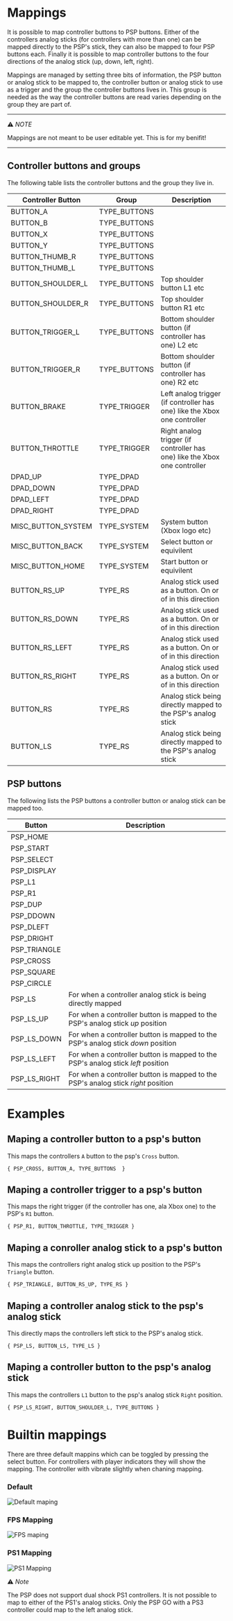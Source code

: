 # Mappings

It is possible to map controller buttons to PSP buttons. Either of the controllers analog sticks (for controllers with more than one) can be mapped directly to the PSP's stick, they can also be mapped to four PSP buttons each. Finally it is possible to map controller buttons to the four directions of the analog stick (up, down, left, right).

Mappings are managed by setting three bits of information, the PSP button or analog stick to be mapped to, the controller button or analog stick to use as a trigger and the group the controller buttons lives in. This group is needed as the way the controller buttons are read varies depending on the group they are part of.

--------------------
⚠ *NOTE* 

Mappings are not meant to be user editable yet. This is for my benifit!

--------------------

## Controller buttons and groups

The following table lists the controller buttons and the group they live in.

| Controller Button | Group | Description |
|-------------------|-------|-------------|
| BUTTON_A | TYPE_BUTTONS | |
| BUTTON_B | TYPE_BUTTONS | |
| BUTTON_X | TYPE_BUTTONS | |
| BUTTON_Y | TYPE_BUTTONS | |
| BUTTON_THUMB_R | TYPE_BUTTONS | |
| BUTTON_THUMB_L | TYPE_BUTTONS | |
| BUTTON_SHOULDER_L | TYPE_BUTTONS | Top shoulder button L1 etc |
| BUTTON_SHOULDER_R | TYPE_BUTTONS | Top shoulder button R1 etc |
| BUTTON_TRIGGER_L | TYPE_BUTTONS | Bottom shoulder button (if controller has one) L2 etc |
| BUTTON_TRIGGER_R | TYPE_BUTTONS | Bottom shoulder button (if controller has one) R2 etc |
| BUTTON_BRAKE | TYPE_TRIGGER | Left analog trigger (if controller has one) like the Xbox one controller |
| BUTTON_THROTTLE | TYPE_TRIGGER | Right analog trigger (if controller has one) like the Xbox one controller |
| DPAD_UP | TYPE_DPAD | |
| DPAD_DOWN | TYPE_DPAD | |
| DPAD_LEFT | TYPE_DPAD | |
| DPAD_RIGHT | TYPE_DPAD | |
| MISC_BUTTON_SYSTEM | TYPE_SYSTEM | System button (Xbox logo etc) |
| MISC_BUTTON_BACK | TYPE_SYSTEM | Select button or equivilent |
| MISC_BUTTON_HOME | TYPE_SYSTEM | Start button or equivilent |
| BUTTON_RS_UP | TYPE_RS | Analog stick used as a button. On or of in this direction |
| BUTTON_RS_DOWN | TYPE_RS | Analog stick used as a button. On or of in this direction |
| BUTTON_RS_LEFT | TYPE_RS | Analog stick used as a button. On or of in this direction |
| BUTTON_RS_RIGHT | TYPE_RS | Analog stick used as a button. On or of in this direction |
| BUTTON_RS | TYPE_RS | Analog stick being directly mapped to the PSP's analog stick |
| BUTTON_LS | TYPE_RS | Analog stick being directly mapped to the PSP's analog stick |

## PSP buttons

The following lists the PSP buttons a controller button or analog stick can be mapped too.

| Button | Description |
|--------|-------------|
| PSP_HOME | |
| PSP_START | |
| PSP_SELECT | |
| PSP_DISPLAY | |
| PSP_L1 | |
| PSP_R1 | |
| PSP_DUP | |
| PSP_DDOWN | |
| PSP_DLEFT | |
| PSP_DRIGHT | |
| PSP_TRIANGLE | |
| PSP_CROSS | |
| PSP_SQUARE | |
| PSP_CIRCLE | |
| PSP_LS | For when a controller analog stick is being directly mapped |
| PSP_LS_UP | For when a controller button is mapped to the PSP's analog stick *up* position |
| PSP_LS_DOWN | For when a controller button is mapped to the PSP's analog stick *down* position |
| PSP_LS_LEFT | For when a controller button is mapped to the PSP's analog stick *left* position |
| PSP_LS_RIGHT | For when a controller button is mapped to the PSP's analog stick *right* position |

# Examples

## Maping a controller button to a psp's button
This maps the controllers `A` button to the psp's `Cross` button.

`{ PSP_CROSS, BUTTON_A, TYPE_BUTTONS  }`

## Maping a controller trigger to a psp's button
This maps the right trigger (if the controller has one, ala Xbox one) to the PSP's `R1` button.

`{ PSP_R1, BUTTON_THROTTLE, TYPE_TRIGGER }`

## Maping a conroller analog stick to a psp's button
This maps the controllers right analog stick up position to the PSP's `Triangle` button.

`{ PSP_TRIANGLE, BUTTON_RS_UP, TYPE_RS }`

## Maping a controller analog stick to the psp's analog stick
This directly maps the controllers left stick to the PSP's analog stick.

`{ PSP_LS, BUTTON_LS, TYPE_LS }`

## Maping a controller button to the psp's analog stick

This maps the controllers `L1` button to the psp's analog stick `Right` position.

`{ PSP_LS_RIGHT, BUTTON_SHOULDER_L, TYPE_BUTTONS }`

# Builtin mappings

There are three default mappins which can be toggled by pressing the select button. For controllers with player indicators they will show the mapping. The controller with vibrate slightly when chaning mapping.

### Default

![Default maping](./images/default-mappings.png "Default Mapping")

### FPS Mapping

![FPS maping](./images/FPS-mapping.png "FPS Mapping")

### PS1 Mapping

![PS1 Mapping](./images/ps1-mappings.png "PS1 Mapping")

⚠ *Note*

The PSP does not support dual shock PS1 controllers. It is not possible to map to either of the PS1's analog sticks. Only the PSP GO with a PS3 controller could map to the left analog stick.